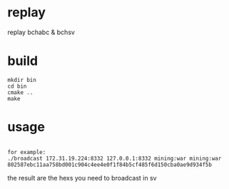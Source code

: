 # replay
replay bchabc &amp; bchsv


# build
```
mkdir bin
cd bin
cmake ..
make
```

# usage
``` ./broadcast url_abc url_sv auth_abc auth_sv txid

for example:
./broadcast 172.31.19.224:8332 127.0.0.1:8332 mining:war mining:war 802587ebc11aa758bd001c904c4ee4e0f1f84b5cf485f6d150cba0ae9d934f5b

```

the result are the hexs you need to broadcast in sv

